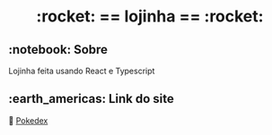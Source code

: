 
 
<!-- PROJECT TITLE -->
<h1 align='center'id="top"> :rocket: == lojinha == :rocket: </h1>


<!-- PROJECT SOBRE -->
<h2 id="sobre">:notebook: Sobre </h2>
<p align="justify">Lojinha feita usando React e Typescript</p>

<!-- PROJECT SITE -->
<h2 id="site">:earth_americas: Link do site </h2>
<p>🔗 <a href="https://loja-omega-orpin.vercel.app/" target="_blank"> Pokedex </a>  </p>
<!-- <a href="https://loja-omega-orpin.vercel.app/" onclick="return ! window.open(this.href);"> Open in a new window</a> -->


